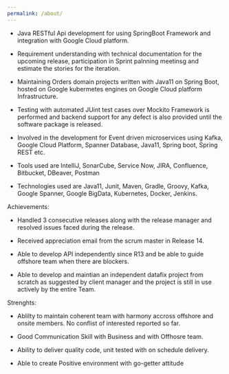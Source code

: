 ```yaml
---
permalink: /about/
---
```

* Java RESTful Api development for using SpringBoot Framework and integration with Google Cloud platform.

* Requirement understanding with technical documentation for the upcoming release, participation in Sprint palnning meetinsg and estimate the stories for the iteration.

* Maintaining Orders domain projects written with Java11 on Spring Boot, hosted on Google kubermetes engines on Google Cloud platform Infrastructure.

* Testing with automated JUint test cases over Mockito Framework is performed and backend support for any defect is also provided until the software package is released.

* Involved in the development for Event driven microservices using Kafka, Google Cloud Platform, Spanner Database, Java11, Spring boot, Spring REST etc.

* Tools used are IntelliJ, SonarCube, Service Now, JIRA, Confluence, Bitbucket, DBeaver, Postman

* Technologies used are Java11, Junit, Maven, Gradle, Groovy, Kafka, Google Spanner, Google BigData, Kubernetes, Docker, Jenkins.

Achievements:

* Handled 3 consecutive releases along with the release manager and resolved issues faced during the release. 

* Received appreciation email from the scrum master in Release 14.

* Able to develop API independently since R13 and be able to guide offshore team when there are blockers.

* Able to develop and maintian an independent datafix project from scratch as suggested by client manager and the project is still in use actively by the entire Team.

Strenghts:

* Ablilty to maintain coherent team with harmony accross offshore and onsite members. No conflist of interested reported so far.

* Good Communication Skill with Business and with Offhosre team.

* Ability to deliver quality code, unit tested with on schedule delivery.

* Able to create Positive environment with go-getter attitude